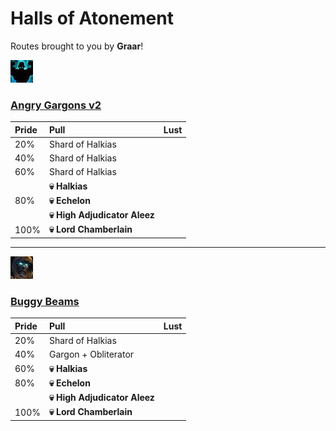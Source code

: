 # Halls of Atonement

Routes brought to you by **Graar**!

![Fortified](../__media/fortified.png)
### [Angry Gargons v2](https://raw.githubusercontent.com/holicron/Routes/main/Halls%20of%20Atonement/Angry_Gargons_v2.txt)

| Pride | Pull | Lust |
| :-- | :-- | :-- |
| 20% | Shard of Halkias | |
| 40% | Shard of Halkias | |
| 60% | Shard of Halkias | |
| | **💀 Halkias** |  |
| 80% | **💀 Echelon** |  |
|  | **💀 High Adjudicator Aleez** |  |
| 100% | **💀 Lord Chamberlain** |  |

---

![Tyrannical](../__media/tyrannical.png)

### [Buggy Beams](https://raw.githubusercontent.com/holicron/Routes/main/Halls%20of%20Atonement/Buggy_Beams.txt)

| Pride | Pull | Lust |
| :-- | :-- | :-- |
| 20% | Shard of Halkias | |
| 40% | Gargon + Obliterator | |
| 60% | **💀 Halkias** |  |
| 80% | **💀 Echelon** |  |
|  | **💀 High Adjudicator Aleez** |  |
| 100% | **💀 Lord Chamberlain** |  |

